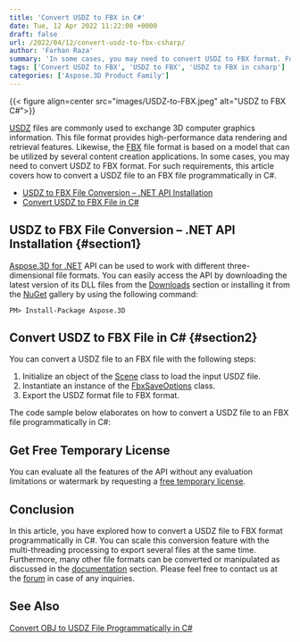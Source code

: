 ```yaml
---
title: 'Convert USDZ to FBX in C#'
date: Tue, 12 Apr 2022 11:22:00 +0000
draft: false
url: /2022/04/12/convert-usdz-to-fbx-csharp/
author: 'Farhan Raza'
summary: 'In some cases, you may need to convert USDZ to FBX format. For such requirements, this article covers how to **convert a USDZ file to an FBX file programmatically in C#.**'
tags: ['Convert USDZ to FBX', 'USDZ to FBX', 'USDZ to FBX in csharp']
categories: ['Aspose.3D Product Family']
---
```




{{< figure align=center src="images/USDZ-to-FBX.jpeg" alt="USDZ to FBX C#">}}


[USDZ][1] files are commonly used to exchange 3D computer graphics information. This file format provides high-performance data rendering and retrieval features. Likewise, the [FBX][2] file format is based on a model that can be utilized by several content creation applications. In some cases, you may need to convert USDZ to FBX format. For such requirements, this article covers how to convert a USDZ file to an FBX file programmatically in C#.

*   [USDZ to FBX File Conversion – .NET API Installation][3]
*   [Convert USDZ to FBX File in C#][4]

## USDZ to FBX File Conversion – .NET API Installation {#section1}

[Aspose.3D for .NET][5] API can be used to work with different three-dimensional file formats. You can easily access the API by downloading the latest version of its DLL files from the [Downloads][6] section or installing it from the [NuGet][7] gallery by using the following command:

```
PM> Install-Package Aspose.3D
```

## Convert USDZ to FBX File in C# {#section2}

You can convert a USDZ file to an FBX file with the following steps:

1.  Initialize an object of the [Scene][8] class to load the input USDZ file.
2.  Instantiate an instance of the [FbxSaveOptions][9] class.
3.  Export the USDZ format file to FBX format.

The code sample below elaborates on how to convert a USDZ file to an FBX file programmatically in C#:



## Get Free Temporary License

You can evaluate all the features of the API without any evaluation limitations or watermark by requesting a [free temporary license][10].

## Conclusion

In this article, you have explored how to convert a USDZ file to FBX format programmatically in C#. You can scale this conversion feature with the multi-threading processing to export several files at the same time. Furthermore, many other file formats can be converted or manipulated as discussed in the [documentation][11] section. Please feel free to contact us at the [forum][12] in case of any inquiries.

## See Also

[Convert OBJ to USDZ File Programmatically in C#][13]




[1]: https://docs.fileformat.com/3d/usdz/
[2]: https://docs.fileformat.com/3d/fbx/
[3]: #section1
[4]: #section2
[5]: https://products.aspose.com/3d/net/
[6]: https://releases.aspose.com/
[7]: https://www.nuget.org/packages/Aspose.3D
[8]: https://apireference.aspose.com/3d/net/aspose.threed/scene
[9]: https://apireference.aspose.com/3d/net/aspose.threed.formats/fbxsaveoptions
[10]: https://purchase.aspose.com/temporary-license
[11]: https://docs.aspose.com/3d/net/
[12]: https://forum.aspose.com/c/3d
[13]: https://blog.aspose.com/2022/03/01/convert-obj-usdz-csharp/




